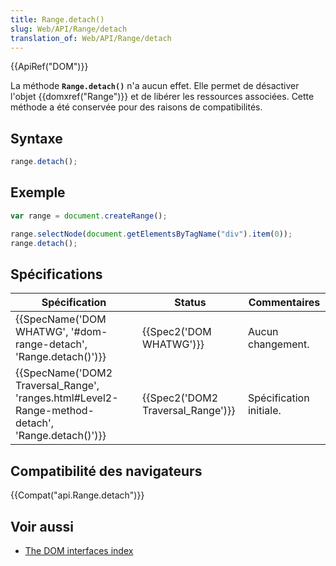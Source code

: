 ```yaml
---
title: Range.detach()
slug: Web/API/Range/detach
translation_of: Web/API/Range/detach
---
```

{{ApiRef("DOM")}}

La méthode **`Range.detach()`** n'a aucun effet. Elle permet de désactiver l'objet {{domxref("Range")}} et de libérer les ressources associées. Cette méthode a été conservée pour des raisons de compatibilités.

## Syntaxe

```js
range.detach();
```

## Exemple

```js
var range = document.createRange();

range.selectNode(document.getElementsByTagName("div").item(0));
range.detach();
```

## Spécifications

| Spécification                                                                                                                    | Status                                       | Commentaires            |
| -------------------------------------------------------------------------------------------------------------------------------- | -------------------------------------------- | ----------------------- |
| {{SpecName('DOM WHATWG', '#dom-range-detach', 'Range.detach()')}}                                         | {{Spec2('DOM WHATWG')}}             | Aucun changement.       |
| {{SpecName('DOM2 Traversal_Range', 'ranges.html#Level2-Range-method-detach', 'Range.detach()')}} | {{Spec2('DOM2 Traversal_Range')}} | Spécification initiale. |

## Compatibilité des navigateurs

{{Compat("api.Range.detach")}}

## Voir aussi

- [The DOM interfaces index](/en-US/docs/Web/API/Document_Object_Model)
